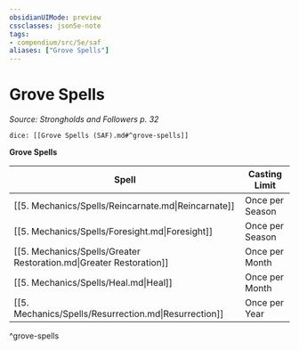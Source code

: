 ```yaml
---
obsidianUIMode: preview
cssclasses: json5e-note
tags:
- compendium/src/5e/saf
aliases: ["Grove Spells"]
---
```

# Grove Spells
*Source: Strongholds and Followers p. 32* 

`dice: [[Grove Spells (SAF).md#^grove-spells]]`

**Grove Spells**

| Spell | Casting Limit |
|-------|---------------|
| [[5. Mechanics/Spells/Reincarnate.md\|Reincarnate]] | Once per Season |
| [[5. Mechanics/Spells/Foresight.md\|Foresight]] | Once per Season |
| [[5. Mechanics/Spells/Greater Restoration.md\|Greater Restoration]] | Once per Month |
| [[5. Mechanics/Spells/Heal.md\|Heal]] | Once per Month |
| [[5. Mechanics/Spells/Resurrection.md\|Resurrection]] | Once per Year |
^grove-spells